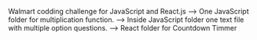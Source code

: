 Walmart codding challenge  for JavaScript and React.js
 --> One JavaScript folder for multiplication function.
 --> Inside JavaScript folder one text file with multiple option questions.
 --> React folder for Countdown Timmer 
